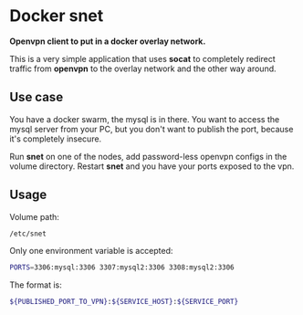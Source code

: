 # Docker snet

**Openvpn client to put in a docker overlay network.**

This is a very simple application that uses **socat** to completely redirect traffic
from **openvpn** to the overlay network and the other way around.

## Use case

You have a docker swarm, the mysql is in there.
You want to access the mysql server from your PC, but you don't want to publish the port, because it's completely insecure.

Run **snet** on one of the nodes, add password-less openvpn configs in the volume directory.
Restart **snet** and you have your ports exposed to the vpn.

## Usage

Volume path:
```bash
/etc/snet
```

Only one environment variable is accepted:
```bash
PORTS=3306:mysql:3306 3307:mysql2:3306 3308:mysql2:3306
```

The format is:
```bash
${PUBLISHED_PORT_TO_VPN}:${SERVICE_HOST}:${SERVICE_PORT}
```